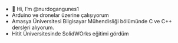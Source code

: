 - 👋 Hi, I’m @nurdogangunes1
- Arduino ve dronelar üzerine çalışıyorum 
- Amasya Üniversitesi Bilgisayar Mühendisliği bölümünde C ve C++ dersleri alıyorum.
- Hitit Üniversitesinde SolidWOrks eğitimi gördüm 

<!---

--->
